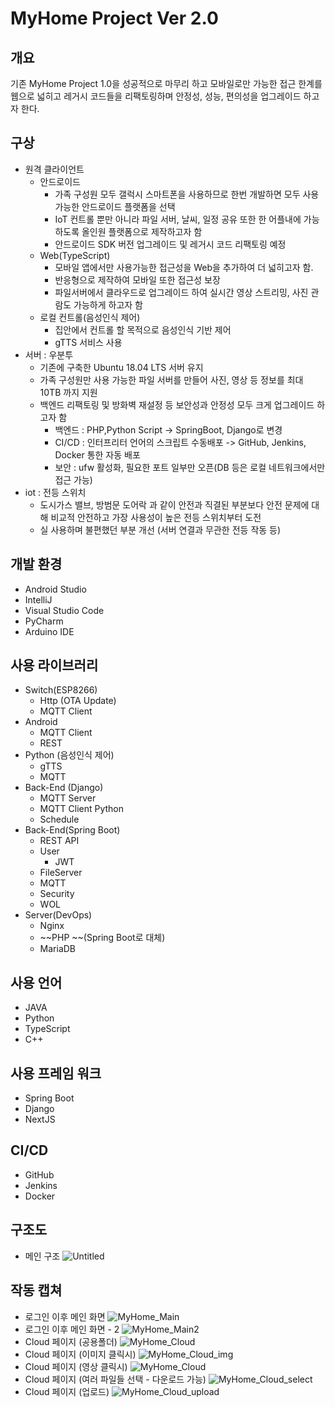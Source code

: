 # MyHome Project Ver 2.0

## 개요

기존 MyHome Project 1.0을 성공적으로 마무리 하고 모바일로만 가능한 접근 한계를 웹으로 넓히고 레거시 코드들을 리팩토링하며 안정성, 성능, 편의성을 업그레이드 하고자 한다.

## 구상

- 원격 클라이언트
  - 안드로이드
    - 가족 구성원 모두 갤럭시 스마트폰을 사용하므로 한번 개발하면 모두 사용 가능한 안드로이드 플랫폼을 선택
    - IoT 컨트롤 뿐만 아니라 파일 서버, 날씨, 일정 공유 또한 한 어플내에 가능하도록 올인원 플랫폼으로 제작하고자 함
    - 안드로이드 SDK 버전 업그레이드 및 레거시 코드 리팩토링 예정
  - Web(TypeScript)
    - 모바일 앱에서만 사용가능한 접근성을 Web을 추가하여 더 넓히고자 함.
    - 반응형으로 제작하여 모바일 또한 접근성 보장
    - 파일서버에서 클라우드로 업그레이드 하여 실시간 영상 스트리밍, 사진 관람도 가능하게 하고자 함
  - 로컬 컨트롤(음성인식 제어)
    - 집안에서 컨트롤 할 목적으로 음성인식 기반 제어
    - gTTS 서비스 사용
- 서버 : 우분투
  - 기존에 구축한 Ubuntu 18.04 LTS 서버 유지
  - 가족 구성원만 사용 가능한 파일 서버를 만들어 사진, 영상 등 정보를 최대 10TB 까지 지원
  - 백엔드 리팩토링 및 방화벽 재설정 등 보안성과 안정성 모두 크게 업그레이드 하고자 함
    - 백엔드 : PHP,Python Script -> SpringBoot, Django로 변경
    - CI/CD : 인터프리터 언어의 스크립트 수동배포 -> GitHub, Jenkins, Docker 통한 자동 배포
    - 보안 : ufw 활성화, 필요한 포트 일부만 오픈(DB 등은 로컬 네트워크에서만 접근 가능)
- iot : 전등 스위치
  - 도시가스 밸브, 방범문 도어락 과 같이 안전과 직결된 부분보다 안전 문제에 대해 비교적 안전하고 가장 사용성이 높은 전등 스위치부터 도전
  - 실 사용하며 불편했던 부분 개선 (서버 연결과 무관한 전등 작동 등)

## 개발 환경

- Android Studio
- IntelliJ
- Visual Studio Code
- PyCharm
- Arduino IDE

## 사용 라이브러리

- Switch(ESP8266)
  - Http (OTA Update)
  - MQTT Client
- Android
  - MQTT Client
  - REST
- Python (음성인식 제어)
  - gTTS
  - MQTT
- Back-End (Django)
  - MQTT Server
  - MQTT Client Python
  - Schedule
- Back-End(Spring Boot)
  - REST API
  - User
    - JWT
  - FileServer
  - MQTT
  - Security
  - WOL
- Server(DevOps)
  - Nginx
  - ~~PHP ~~(Spring Boot로 대체)
  - MariaDB

## 사용 언어

- JAVA
- Python
- TypeScript
- C++

## 사용 프레임 워크

- Spring Boot
- Django
- NextJS

## CI/CD

- GitHub
- Jenkins
- Docker

## 구조도

- 메인 구조
  ![Untitled](https://user-images.githubusercontent.com/2987059/240445513-68c778ed-5ec2-480f-a002-77be72aa39ad.PNG)

## 작동 캡쳐

- 로그인 이후 메인 화면
  ![MyHome_Main](https://github.com/sonjuhy/MyHomeNextJS/assets/2987059/6ed19181-43d1-43ca-be79-573508770966)
- 로그인 이후 메인 화면 - 2
  ![MyHome_Main2](https://github.com/sonjuhy/MyHomeNextJS/assets/2987059/7abe9dcd-4312-428e-8008-0396925cde25)
- Cloud 페이지 (공용폴더)
  ![MyHome_Cloud](https://github.com/sonjuhy/MyHomeNextJS/assets/2987059/17c6135f-5833-458e-911a-7e35409d001e)
- Cloud 페이지 (이미지 클릭시)
  ![MyHome_Cloud_img](https://github.com/sonjuhy/MyHomeNextJS/assets/2987059/74dbe83b-7c35-458a-a900-90f6e4457570)
- Cloud 페이지 (영상 클릭시)
  ![MyHome_Cloud](https://github.com/sonjuhy/MyHomeNextJS/assets/2987059/17c6135f-5833-458e-911a-7e35409d001e)
- Cloud 페이지 (여러 파일들 선택 - 다운로드 가능)
  ![MyHome_Cloud_select](https://github.com/sonjuhy/MyHomeNextJS/assets/2987059/5ecc7a8e-f4c0-4236-9805-9cecf5e337b6)
- Cloud 페이지 (업로드)
  ![MyHome_Cloud_upload](https://github.com/sonjuhy/MyHomeNextJS/assets/2987059/3adf951c-925f-4a21-9e2b-b986da1139e1)
